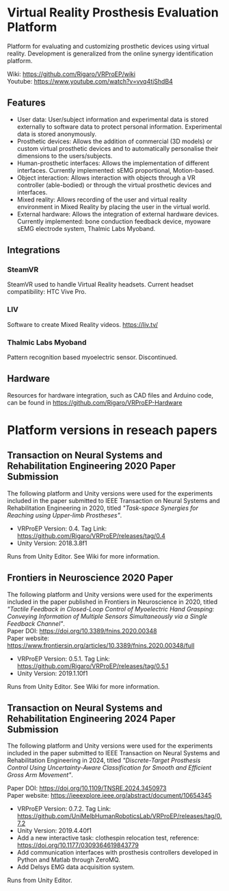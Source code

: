 # Virtual Reality Prosthesis Evaluation Platform
Platform for evaluating and customizing prosthetic devices using virtual reality.
Development is generalized from the online synergy identification platform.

Wiki: https://github.com/Rigaro/VRProEP/wiki  
Youtube: https://www.youtube.com/watch?v=vvq4tjShdB4

## Features
- User data: User/subject information and experimental data is stored externally to software data to protect personal information. Experimental data is stored anonymously.
- Prosthetic devices: Allows the addition of commercial (3D models) or custom virtual prosthetic devices and to automatically personalise their dimensions to the users/subjects.
- Human-prosthetic interfaces: Allows the implementation of different interfaces. Currently implemented: sEMG proportional, Motion-based.
- Object interaction: Allows interaction with objects through a VR controller (able-bodied) or through the virtual prosthetic devices and interfaces.
- Mixed reality: Allows recording of the user and virtual reality environment in Mixed Reality by placing the user in the virtual world.
- External hardware: Allows the integration of external hardware devices. Currently implemented: bone conduction feedback device, myoware sEMG electrode system, Thalmic Labs Myoband.

## Integrations
### SteamVR
SteamVR used to handle Virtual Reality headsets.
Current headset compatibility: HTC Vive Pro.

### LIV
Software to create Mixed Reality videos.
https://liv.tv/

### Thalmic Labs Myoband
Pattern recognition based myoelectric sensor. Discontinued.

## Hardware
Resources for hardware integration, such as CAD files and Arduino code, can be found in https://github.com/Rigaro/VRProEP-Hardware

# Platform versions in reseach papers

## Transaction on Neural Systems and Rehabilitation Engineering 2020 Paper Submission
The following platform and Unity versions were used for the experiments included in the paper submitted to IEEE Transaction on Neural Systems and Rehabilitation Engineering in 2020, titled *"Task-space Synergies for Reaching using Upper-limb Prostheses"*.

- VRProEP Version: 0.4. Tag Link: https://github.com/Rigaro/VRProEP/releases/tag/0.4
- Unity Version: 2018.3.8f1

Runs from Unity Editor. See Wiki for more information.

## Frontiers in Neuroscience 2020 Paper
The following platform and Unity versions were used for the experiments included in the paper published in Frontiers in Neuroscience in 2020, titled *"Tactile Feedback in Closed-Loop Control of Myoelectric Hand Grasping: Conveying Information of Multiple Sensors Simultaneously via a Single Feedback Channel"*.  
Paper DOI: https://doi.org/10.3389/fnins.2020.00348  
Paper website: https://www.frontiersin.org/articles/10.3389/fnins.2020.00348/full

- VRProEP Version: 0.5.1. Tag Link: https://github.com/Rigaro/VRProEP/releases/tag/0.5.1
- Unity Version: 2019.1.10f1

Runs from Unity Editor. See Wiki for more information.

## Transaction on Neural Systems and Rehabilitation Engineering 2024 Paper Submission
The following platform and Unity versions were used for the experiments included in the paper submitted to IEEE Transaction on Neural Systems and Rehabilitation Engineering in 2024, titled *"Discrete-Target Prosthesis Control Using Uncertainty-Aware Classification for Smooth and Efficient Gross Arm Movement"*.

Paper DOI: https://doi.org/10.1109/TNSRE.2024.3450973 \
Paper website: https://ieeexplore.ieee.org/abstract/document/10654345


- VRProEP Version: 0.7.2. Tag Link: https://github.com/UniMelbHumanRoboticsLab/VRProEP/releases/tag/0.7.2
- Unity Version: 2019.4.40f1
- Add a new interactive task: clothespin relocation test, reference: https://doi.org/10.1177/0309364619843779
- Add communication interfaces with prosthesis controllers developed in Python and Matlab through ZeroMQ.
- Add Delsys EMG data acquisition system.


Runs from Unity Editor.


